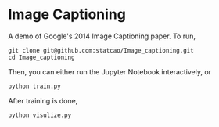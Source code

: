 # Image Captioning
A demo of Google's 2014 Image Captioning paper.
To run, 
```
git clone git@github.com:statcao/Image_captioning.git
cd Image_captioning
```
Then, you can either run the Jupyter Notebook interactively, or 

```
python train.py
```
After training is done, 

```
python visulize.py
```
